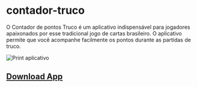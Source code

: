 # contador-truco
O Contador de pontos Truco é um aplicativo indispensável para jogadores apaixonados por esse tradicional jogo de cartas brasileiro. O aplicativo permite que você acompanhe facilmente os pontos durante as partidas de truco.

![Print aplicativo](https://github.com/MateusMoraes05/contador-truco/assets/64996305/c1567830-6436-47eb-ad93-3bd01037439b)

<h2><a href="https://github.com/MateusMoraes05/contador-truco/blob/main/contador-truco.rar">Download App</a></h2>
